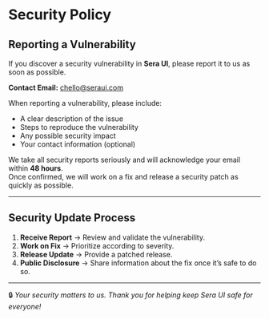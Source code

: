 # Security Policy

## Reporting a Vulnerability

If you discover a security vulnerability in **Sera UI**, please report it to us as soon as possible.

**Contact Email:** [chello@seraui.com](mailto:chello@seraui.com)  

When reporting a vulnerability, please include:

- A clear description of the issue
- Steps to reproduce the vulnerability
- Any possible security impact
- Your contact information (optional)

We take all security reports seriously and will acknowledge your email within **48 hours**.  
Once confirmed, we will work on a fix and release a security patch as quickly as possible.

---

## Security Update Process

1. **Receive Report** → Review and validate the vulnerability.
2. **Work on Fix** → Prioritize according to severity.
3. **Release Update** → Provide a patched release.
4. **Public Disclosure** → Share information about the fix once it’s safe to do so.

---

🔒 *Your security matters to us. Thank you for helping keep Sera UI safe for everyone!*
